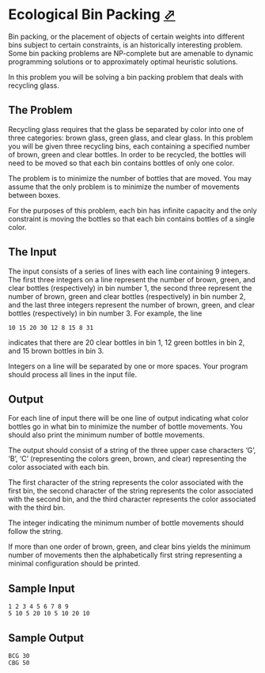 # Ecological Bin Packing [⬀](https://onlinejudge.org/index.php?option=com_onlinejudge&Itemid=8&category=3&page=show_problem&problem=38)

Bin packing, or the placement of objects of certain weights into different bins subject to certain constraints, is an historically interesting problem. Some bin packing problems are NP-complete but are amenable to dynamic programming solutions or to approximately optimal heuristic solutions.

In this problem you will be solving a bin packing problem that deals with recycling glass.

## The Problem

Recycling glass requires that the glass be separated by color into one of three categories: brown
glass, green glass, and clear glass. In this problem you will be given three recycling bins, each containing a specified number of brown, green and clear bottles. In order to be recycled, the bottles will need to be moved so that each bin contains bottles of only one color.

The problem is to minimize the number of bottles that are moved. You may assume that the only
problem is to minimize the number of movements between boxes.

For the purposes of this problem, each bin has infinite capacity and the only constraint is moving the bottles so that each bin contains bottles of a single color.


## The Input

The input consists of a series of lines with each line containing 9 integers. The first three integers on a line represent the number of brown, green, and clear bottles (respectively) in bin number 1, the second three represent the number of brown, green and clear bottles (respectively) in bin number 2, and the last three integers represent the number of brown, green, and clear bottles (respectively) in bin number 3. For example, the line

```
10 15 20 30 12 8 15 8 31
```

indicates that there are 20 clear bottles in bin 1, 12 green bottles in bin 2, and 15 brown bottles in bin 3.

Integers on a line will be separated by one or more spaces. Your program should process all lines
in the input file.

## Output

For each line of input there will be one line of output indicating what color bottles go in what bin to minimize the number of bottle movements. You should also print the minimum number of bottle movements.

The output should consist of a string of the three upper case characters ‘G’, ‘B’, ‘C’ (representing the colors green, brown, and clear) representing the color associated with each bin.

The first character of the string represents the color associated with the first bin, the second character of the string represents the color associated with the second bin, and the third character represents the color associated with the third bin.

The integer indicating the minimum number of bottle movements should follow the string.

If more than one order of brown, green, and clear bins yields the minimum number of movements then the alphabetically first string representing a minimal configuration should be printed.

## Sample Input
```
1 2 3 4 5 6 7 8 9
5 10 5 20 10 5 10 20 10
```

## Sample Output
```
BCG 30
CBG 50
```